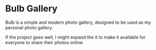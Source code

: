 # Bulb Gallery

Bulb is a simple and modern photo gallery, designed to be used as my personal photo gallery.

If the project goes well, I might expand the it to make it available for everyone to share their photos online.
